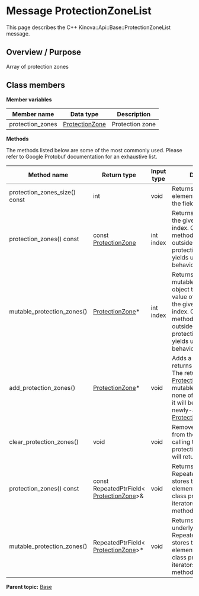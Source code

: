 # Message ProtectionZoneList

This page describes the C++ Kinova::Api::Base::ProtectionZoneList message.

## Overview / Purpose

Array of protection zones

## Class members

 **Member variables** 

|Member name|Data type|Description|
|-----------|---------|-----------|
|protection\_zones| [ProtectionZone](msg_Base_ProtectionZone.md#)|Protection zone|

 **Methods** 

The methods listed below are some of the most commonly used. Please refer to Google Protobuf documentation for an exhaustive list.

|Method name|Return type|Input type|Description|
|-----------|-----------|----------|-----------|
|protection\_zones\_size\(\) const|int|void|Returns the number of elements currently in the field.|
|protection\_zones\(\) const|const [ProtectionZone](msg_Base_ProtectionZone.md#)|int index|Returns the element at the given zero-based index. Calling this method with index outside of \[0, protection\_zones\_size\(\)\) yields undefined behavior.|
|mutable\_protection\_zones\(\)| [ProtectionZone](msg_Base_ProtectionZone.md#)\*|int index|Returns a pointer to the mutable [ProtectionZone](msg_Base_ProtectionZone.md#) object that stores the value of the element at the given zero-based index. Calling this method with index outside of \[0, protection\_zones\_size\(\)\) yields undefined behavior.|
|add\_protection\_zones\(\)| [ProtectionZone](msg_Base_ProtectionZone.md#)\*|void|Adds a new element and returns a pointer to it. The returned [ProtectionZone](msg_Base_ProtectionZone.md#) is mutable and will have none of its fields set \(i.e. it will be identical to a newly-allocated [ProtectionZone](msg_Base_ProtectionZone.md#)\).|
|clear\_protection\_zones\(\)|void|void|Removes all elements from the field. After calling this, protection\_zones\_size\(\) will return zero.|
|protection\_zones\(\) const|const RepeatedPtrField< [ProtectionZone](msg_Base_ProtectionZone.md#)\>&|void|Returns the underlying RepeatedPtrField that stores the field's elements. This container class provides STL-like iterators and other methods.|
|mutable\_protection\_zones\(\)|RepeatedPtrField< [ProtectionZone](msg_Base_ProtectionZone.md#)\>\*|void|Returns a pointer to the underlying mutable RepeatedPtrField that stores the field's elements. This container class provides STL-like iterators and other methods.|

**Parent topic:** [Base](../references/summary_Base.md)

